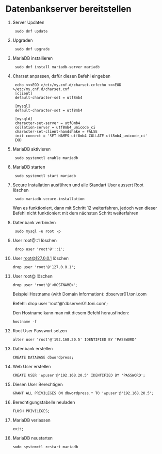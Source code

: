 # Datenbankserver bereitstellen

1. Server Updaten
        
        sudo dnf update

2. Upgraden 

        sudo dnf upgrade

3. MariaDB installieren

        sudo dnf install mariadb-server mariadb

4. Charset anpassen, dafür diesen Befehl eingeben

        echo <<<EOD >/etc/my.cnf.d/charset.cnfecho <<<EOD >/etc/my.cnf.d/charset.cnf
        [client]
        default-character-set = utf8mb4

        [mysql]
        default-character-set = utf8mb4

        [mysqld]
        character-set-server = utf8mb4
        collation-server = utf8mb4_unicode_ci
        character-set-client-handshake = FALSE
        init-connect = 'SET NAMES utf8mb4 COLLATE utf8mb4_unicode_ci'
        EOD

5. MariaDB aktivieren

        sudo systemctl enable mariadb

6. MariaDB starten

        sudo systemctl start mariadb

7. Secure Installation ausführen und alle Standart User aussert Root löschen

        sudo mariadb-secure-installation

    Wen es funktioniert, dann mit Schritt 12 weiterfahren, jedoch wen dieser Befehl nicht funktioniert mit dem nächsten Schritt weiterfahren

8. Datenbank verbinden

        sudo mysql -u root -p

9. User root@::1 löschen

        drop user 'root'@'::1';

10. User root@127.0.0.1 löschen

        drop user 'root'@'127.0.0.1';

11. User root@<HOSTNAME> löschen

        drop user 'root'@'<HOSTNAME>';

    Beispiel
    Hostname (with Domain Information): dbserver01.toni.com

    Befehl: drop user 'root'@'dbserver01.toni.com';

    Den Hostname kann man mit diesem Befehl herausfinden:    

        hostname -f

12. Root User Passwort setzen

        alter user 'root'@'192.168.20.5' IDENTIFIED BY 'PASSWORD'

13. Datenbank erstellen

        CREATE DATABASE dbwordpress;

14. Web User erstellen

        CREATE USER 'wpuser'@'192.168.20.5' IDENTIFIED BY 'PASSWORD';

15. Diesen User Berechtigen

        GRANT ALL PRIVILEGES ON dbwordpress.* TO 'wpuser'@'192.168.20.5';

16. Berechtigungstabelle neuladen

        FLUSH PRIVILEGES;

17. MariaDB verlassen

        exit;

18. MariaDB neustarten

        sudo systemctl restart mariadb
